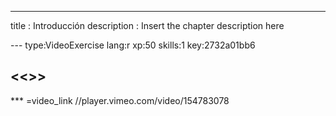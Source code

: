 ---
title       : Introducción
description : Insert the chapter description here




--- type:VideoExercise lang:r xp:50 skills:1 key:2732a01bb6
## <<<New Exercise>>>


*** =video_link
//player.vimeo.com/video/154783078


